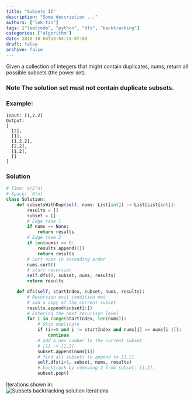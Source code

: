 ```yaml
---
title: "Subsets II"
description: "Some description ..."
authors: ["lek-tin"]
tags: ["leetcode", "python", "dfs", "backtracking"]
categories: ["algorithm"]
date: 2018-10-08T13:04:14-07:00
draft: false
archive: false
---
```

Given a collection of integers that might contain duplicates, nums, return all possible subsets (the power set).

### Note The solution set must not contain duplicate subsets.

### Example:
```
Input: [1,2,2]
Output:
[
  [2],
  [1],
  [1,2,2],
  [2,2],
  [1,2],
  []
]
```
### Solution
```python
# Time: o(2^n)
# Space: `O(n)`
class Solution:
    def subsetsWithDup(self, nums: List[int]) -> List[List[int]]:
        results = []
        subset = []
        # Edge case 1
        if nums == None:
            return results
        # Edge case 2
        if len(nums) == 0:
            results.append([])
            return results
        # Sort nums in ascending order
        nums.sort()
        # start recursion
        self.dfs(0, subset, nums, results)
        return results

    def dfs(self, startIndex, subset, nums, results):
        # Recursion exit condition met
        # add a copy of the current subset
        results.append(subset[:])
        # Entering the next recursion level
        for i in range(startIndex, len(nums)):
            # Skip duplicate
            if (i>=0 and i != startIndex and nums[i] == nums[i-1]):
                continue
            # add a new number to the current subset
            # [1] -> [1,2]
            subset.append(nums[i])
            # find all subsets to append to [1,2]
            self.dfs(i+1, subset, nums, results)
            # backtrack by removing 2 from subset: [1,2].
            subset.pop()
```
Iterations shown in:  
![Subsets backtracking solution iterations](/img/post/subsets-backtracking.jpg)
```